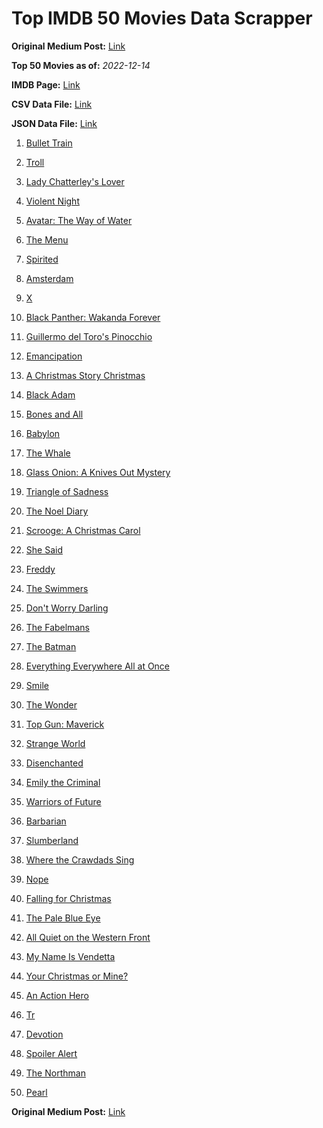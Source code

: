 # Top IMDB 50 Movies Data Scrapper

**Original Medium Post:** [Link](https://medium.com/@nishantsahoo/which-movie-should-i-watch-5c83a3c0f5b1) 

**Top 50 Movies as of:** _2022-12-14_

**IMDB Page:** [Link](http://www.imdb.com/search/title?release_date=2022,2022&title_type=feature)

**CSV Data File:** [Link](/Data/data.csv)

**JSON Data File:** [Link](/Data/data.json)

1. [Bullet Train](https://www.imdb.com/title/tt12593682/?ref_=adv_li_tt)

2. [Troll](https://www.imdb.com/title/tt11116912/?ref_=adv_li_tt)

3. [Lady Chatterley's Lover](https://www.imdb.com/title/tt14369780/?ref_=adv_li_tt)

4. [Violent Night](https://www.imdb.com/title/tt12003946/?ref_=adv_li_tt)

5. [Avatar: The Way of Water](https://www.imdb.com/title/tt1630029/?ref_=adv_li_tt)

6. [The Menu](https://www.imdb.com/title/tt9764362/?ref_=adv_li_tt)

7. [Spirited](https://www.imdb.com/title/tt10999120/?ref_=adv_li_tt)

8. [Amsterdam](https://www.imdb.com/title/tt10304142/?ref_=adv_li_tt)

9. [X](https://www.imdb.com/title/tt13560574/?ref_=adv_li_tt)

10. [Black Panther: Wakanda Forever](https://www.imdb.com/title/tt9114286/?ref_=adv_li_tt)

11. [Guillermo del Toro's Pinocchio](https://www.imdb.com/title/tt1488589/?ref_=adv_li_tt)

12. [Emancipation](https://www.imdb.com/title/tt12530246/?ref_=adv_li_tt)

13. [A Christmas Story Christmas](https://www.imdb.com/title/tt17220704/?ref_=adv_li_tt)

14. [Black Adam](https://www.imdb.com/title/tt6443346/?ref_=adv_li_tt)

15. [Bones and All](https://www.imdb.com/title/tt10168670/?ref_=adv_li_tt)

16. [Babylon](https://www.imdb.com/title/tt10640346/?ref_=adv_li_tt)

17. [The Whale](https://www.imdb.com/title/tt13833688/?ref_=adv_li_tt)

18. [Glass Onion: A Knives Out Mystery](https://www.imdb.com/title/tt11564570/?ref_=adv_li_tt)

19. [Triangle of Sadness](https://www.imdb.com/title/tt7322224/?ref_=adv_li_tt)

20. [The Noel Diary](https://www.imdb.com/title/tt13007592/?ref_=adv_li_tt)

21. [Scrooge: A Christmas Carol](https://www.imdb.com/title/tt20917338/?ref_=adv_li_tt)

22. [She Said](https://www.imdb.com/title/tt14807308/?ref_=adv_li_tt)

23. [Freddy](https://www.imdb.com/title/tt15145764/?ref_=adv_li_tt)

24. [The Swimmers](https://www.imdb.com/title/tt8745676/?ref_=adv_li_tt)

25. [Don't Worry Darling](https://www.imdb.com/title/tt10731256/?ref_=adv_li_tt)

26. [The Fabelmans](https://www.imdb.com/title/tt14208870/?ref_=adv_li_tt)

27. [The Batman](https://www.imdb.com/title/tt1877830/?ref_=adv_li_tt)

28. [Everything Everywhere All at Once](https://www.imdb.com/title/tt6710474/?ref_=adv_li_tt)

29. [Smile](https://www.imdb.com/title/tt15474916/?ref_=adv_li_tt)

30. [The Wonder](https://www.imdb.com/title/tt9288822/?ref_=adv_li_tt)

31. [Top Gun: Maverick](https://www.imdb.com/title/tt1745960/?ref_=adv_li_tt)

32. [Strange World](https://www.imdb.com/title/tt10298840/?ref_=adv_li_tt)

33. [Disenchanted](https://www.imdb.com/title/tt1596342/?ref_=adv_li_tt)

34. [Emily the Criminal](https://www.imdb.com/title/tt15255876/?ref_=adv_li_tt)

35. [Warriors of Future](https://www.imdb.com/title/tt7375466/?ref_=adv_li_tt)

36. [Barbarian](https://www.imdb.com/title/tt15791034/?ref_=adv_li_tt)

37. [Slumberland](https://www.imdb.com/title/tt13320662/?ref_=adv_li_tt)

38. [Where the Crawdads Sing](https://www.imdb.com/title/tt9411972/?ref_=adv_li_tt)

39. [Nope](https://www.imdb.com/title/tt10954984/?ref_=adv_li_tt)

40. [Falling for Christmas](https://www.imdb.com/title/tt14715170/?ref_=adv_li_tt)

41. [The Pale Blue Eye](https://www.imdb.com/title/tt14138650/?ref_=adv_li_tt)

42. [All Quiet on the Western Front](https://www.imdb.com/title/tt1016150/?ref_=adv_li_tt)

43. [My Name Is Vendetta](https://www.imdb.com/title/tt15229674/?ref_=adv_li_tt)

44. [Your Christmas or Mine?](https://www.imdb.com/title/tt21994906/?ref_=adv_li_tt)

45. [An Action Hero](https://www.imdb.com/title/tt15600222/?ref_=adv_li_tt)

46. [Tr](https://www.imdb.com/title/tt14444726/?ref_=adv_li_tt)

47. [Devotion](https://www.imdb.com/title/tt7693316/?ref_=adv_li_tt)

48. [Spoiler Alert](https://www.imdb.com/title/tt7775720/?ref_=adv_li_tt)

49. [The Northman](https://www.imdb.com/title/tt11138512/?ref_=adv_li_tt)

50. [Pearl](https://www.imdb.com/title/tt18925334/?ref_=adv_li_tt)

**Original Medium Post:** [Link](https://medium.com/@nishantsahoo/which-movie-should-i-watch-5c83a3c0f5b1) 
